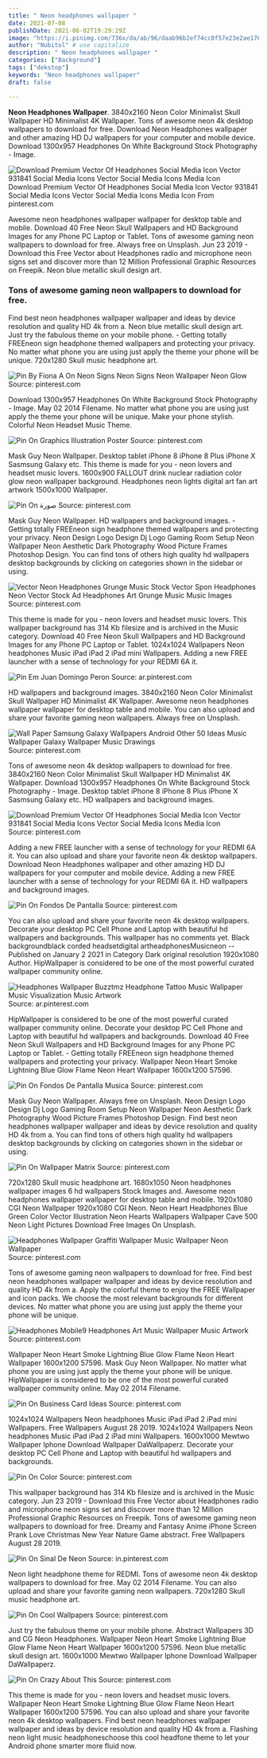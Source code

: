 ```yaml
---
title: " Neon headphones wallpaper "
date: 2021-07-08
publishDate: 2021-06-02T19:29:29Z
image: "https://i.pinimg.com/736x/da/ab/96/daab96b2ef74cc8f57e23e2ae176589d.jpg"
author: "Nubitol" # use capitalize
description: " Neon headphones wallpaper "
categories: ["Background"]
tags: ["dekstop"]
keywords: "Neon headphones wallpaper"
draft: false

---
```



**Neon Headphones Wallpaper**. 3840x2160 Neon Color Minimalist Skull Wallpaper HD Minimalist 4K Wallpaper. Tons of awesome neon 4k desktop wallpapers to download for free. Download Neon Headphones wallpaper and other amazing HD DJ wallpapers for your computer and mobile device. Download 1300x957 Headphones On White Background Stock Photography - Image.

![Download Premium Vector Of Headphones Social Media Icon Vector 931841 Social Media Icons Vector Social Media Icons Media Icon](https://i.pinimg.com/originals/b2/ad/a5/b2ada5f16dffd4b0e9bf9a32ca6ba001.jpg "Download Premium Vector Of Headphones Social Media Icon Vector 931841 Social Media Icons Vector Social Media Icons Media Icon")
Download Premium Vector Of Headphones Social Media Icon Vector 931841 Social Media Icons Vector Social Media Icons Media Icon From pinterest.com


Awesome neon headphones wallpaper wallpaper for desktop table and mobile. Download 40 Free Neon Skull Wallpapers and HD Background Images for any Phone PC Laptop or Tablet. Tons of awesome gaming neon wallpapers to download for free. Always free on Unsplash. Jun 23 2019 - Download this Free Vector about Headphones radio and microphone neon signs set and discover more than 12 Million Professional Graphic Resources on Freepik. Neon blue metallic skull design art.

### Tons of awesome gaming neon wallpapers to download for free.

Find best neon headphones wallpaper wallpaper and ideas by device resolution and quality HD 4k from a. Neon blue metallic skull design art. Just try the fabulous theme on your mobile phone. - Getting totally FREEneon sign headphone themed wallpapers and protecting your privacy. No matter what phone you are using just apply the theme your phone will be unique. 720x1280 Skull music headphone art.


![Pin By Fiona A On Neon Signs Neon Signs Neon Wallpaper Neon Glow](https://i.pinimg.com/originals/55/56/5b/55565b529dd71b197cb563c3cc5a34fe.jpg "Pin By Fiona A On Neon Signs Neon Signs Neon Wallpaper Neon Glow")
Source: pinterest.com

Download 1300x957 Headphones On White Background Stock Photography - Image. May 02 2014 Filename. No matter what phone you are using just apply the theme your phone will be unique. Make your phone stylish. Colorful Neon Headset Music Theme.

![Pin On Graphics Illustration Poster](https://i.pinimg.com/originals/a4/8f/a4/a48fa4d1b38773cf656ed9b5a1691763.jpg "Pin On Graphics Illustration Poster")
Source: pinterest.com

Mask Guy Neon Wallpaper. Desktop tablet iPhone 8 iPhone 8 Plus iPhone X Sasmsung Galaxy etc. This theme is made for you - neon lovers and headset music lovers. 1600x900 FALLOUT drink nuclear radiation color glow neon wallpaper background. Headphones neon lights digital art fan art artwork 1500x1000 Wallpaper.

![Pin On صورة](https://i.pinimg.com/564x/9f/92/f9/9f92f984ca86492b95c68a902d8d0f87.jpg "Pin On صورة")
Source: pinterest.com

Mask Guy Neon Wallpaper. HD wallpapers and background images. - Getting totally FREEneon sign headphone themed wallpapers and protecting your privacy. Neon Design Logo Design Dj Logo Gaming Room Setup Neon Wallpaper Neon Aesthetic Dark Photography Wood Picture Frames Photoshop Design. You can find tons of others high quality hd wallpapers desktop backgrounds by clicking on categories shown in the sidebar or using.

![Vector Neon Headphones Grunge Music Stock Vector Spon Headphones Neon Vector Stock Ad Headphones Art Grunge Music Music Images](https://i.pinimg.com/474x/9b/16/90/9b1690137730caeda2ae788ecb6b6c9a.jpg "Vector Neon Headphones Grunge Music Stock Vector Spon Headphones Neon Vector Stock Ad Headphones Art Grunge Music Music Images")
Source: pinterest.com

This theme is made for you - neon lovers and headset music lovers. This wallpaper background has 314 Kb filesize and is archived in the Music category. Download 40 Free Neon Skull Wallpapers and HD Background Images for any Phone PC Laptop or Tablet. 1024x1024 Wallpapers Neon headphones Music iPad iPad 2 iPad mini Wallpapers. Adding a new FREE launcher with a sense of technology for your REDMI 6A it.

![Pin Em Juan Domingo Peron](https://i.pinimg.com/originals/d1/94/d1/d194d1d0c348e017eccd25e0e1111dda.jpg "Pin Em Juan Domingo Peron")
Source: ar.pinterest.com

HD wallpapers and background images. 3840x2160 Neon Color Minimalist Skull Wallpaper HD Minimalist 4K Wallpaper. Awesome neon headphones wallpaper wallpaper for desktop table and mobile. You can also upload and share your favorite gaming neon wallpapers. Always free on Unsplash.

![Wall Paper Samsung Galaxy Wallpapers Android Other 50 Ideas Music Wallpaper Galaxy Wallpaper Music Drawings](https://i.pinimg.com/474x/98/7d/75/987d75ced2409f840133d6005248da2c.jpg "Wall Paper Samsung Galaxy Wallpapers Android Other 50 Ideas Music Wallpaper Galaxy Wallpaper Music Drawings")
Source: pinterest.com

Tons of awesome neon 4k desktop wallpapers to download for free. 3840x2160 Neon Color Minimalist Skull Wallpaper HD Minimalist 4K Wallpaper. Download 1300x957 Headphones On White Background Stock Photography - Image. Desktop tablet iPhone 8 iPhone 8 Plus iPhone X Sasmsung Galaxy etc. HD wallpapers and background images.

![Download Premium Vector Of Headphones Social Media Icon Vector 931841 Social Media Icons Vector Social Media Icons Media Icon](https://i.pinimg.com/originals/b2/ad/a5/b2ada5f16dffd4b0e9bf9a32ca6ba001.jpg "Download Premium Vector Of Headphones Social Media Icon Vector 931841 Social Media Icons Vector Social Media Icons Media Icon")
Source: pinterest.com

Adding a new FREE launcher with a sense of technology for your REDMI 6A it. You can also upload and share your favorite neon 4k desktop wallpapers. Download Neon Headphones wallpaper and other amazing HD DJ wallpapers for your computer and mobile device. Adding a new FREE launcher with a sense of technology for your REDMI 6A it. HD wallpapers and background images.

![Pin On Fondos De Pantalla](https://i.pinimg.com/originals/84/a5/3a/84a53ab8f53500c31ed073273c169fd0.png "Pin On Fondos De Pantalla")
Source: pinterest.com

You can also upload and share your favorite neon 4k desktop wallpapers. Decorate your desktop PC Cell Phone and Laptop with beautiful hd wallpapers and backgrounds. This wallpaper has no comments yet. Black backgroundblack corded headsetdigital artheadphonesMusicneon --Published on January 2 2021 in Category Dark original resolution 1920x1080 Author. HipWallpaper is considered to be one of the most powerful curated wallpaper community online.

![Headphones Wallpaper Buzztmz Headphone Tattoo Music Wallpaper Music Visualization Music Artwork](https://i.pinimg.com/474x/69/93/b6/6993b6b13023f3fca63c94f954eceb96.jpg "Headphones Wallpaper Buzztmz Headphone Tattoo Music Wallpaper Music Visualization Music Artwork")
Source: ar.pinterest.com

HipWallpaper is considered to be one of the most powerful curated wallpaper community online. Decorate your desktop PC Cell Phone and Laptop with beautiful hd wallpapers and backgrounds. Download 40 Free Neon Skull Wallpapers and HD Background Images for any Phone PC Laptop or Tablet. - Getting totally FREEneon sign headphone themed wallpapers and protecting your privacy. Wallpaper Neon Heart Smoke Lightning Blue Glow Flame Neon Heart Wallpaper 1600x1200 57596.

![Pin On Fondos De Pantalla Musica](https://i.pinimg.com/originals/7f/72/86/7f7286045c51b15c4c1f8c30556b08c8.jpg "Pin On Fondos De Pantalla Musica")
Source: pinterest.com

Mask Guy Neon Wallpaper. Always free on Unsplash. Neon Design Logo Design Dj Logo Gaming Room Setup Neon Wallpaper Neon Aesthetic Dark Photography Wood Picture Frames Photoshop Design. Find best neon headphones wallpaper wallpaper and ideas by device resolution and quality HD 4k from a. You can find tons of others high quality hd wallpapers desktop backgrounds by clicking on categories shown in the sidebar or using.

![Pin On Wallpaper Matrix](https://i.pinimg.com/originals/1e/f6/4e/1ef64eeb6364694ecf67a40ba069fa04.jpg "Pin On Wallpaper Matrix")
Source: pinterest.com

720x1280 Skull music headphone art. 1680x1050 Neon headphones wallpaper images 6 hd wallpapers Stock Images and. Awesome neon headphones wallpaper wallpaper for desktop table and mobile. 1920x1080 CGI Neon Wallpaper 1920x1080 CGI Neon. Neon Heart Headphones Blue Green Color Vector Illustration Neon Hearts Wallpapers Wallpaper Cave 500 Neon Light Pictures Download Free Images On Unsplash.

![Headphones Wallpaper Graffiti Wallpaper Music Wallpaper Neon Wallpaper](https://i.pinimg.com/originals/6f/c2/67/6fc267358a97bcd39ba62e1e0d2b1c45.jpg "Headphones Wallpaper Graffiti Wallpaper Music Wallpaper Neon Wallpaper")
Source: pinterest.com

Tons of awesome gaming neon wallpapers to download for free. Find best neon headphones wallpaper wallpaper and ideas by device resolution and quality HD 4k from a. Apply the colorful theme to enjoy the FREE Wallpaper and icon packs. We choose the most relevant backgrounds for different devices. No matter what phone you are using just apply the theme your phone will be unique.

![Headphones Mobile9 Headphones Art Music Wallpaper Music Artwork](https://i.pinimg.com/originals/9d/a4/a7/9da4a7d89342fb81618ea9bba7c16ea6.jpg "Headphones Mobile9 Headphones Art Music Wallpaper Music Artwork")
Source: pinterest.com

Wallpaper Neon Heart Smoke Lightning Blue Glow Flame Neon Heart Wallpaper 1600x1200 57596. Mask Guy Neon Wallpaper. No matter what phone you are using just apply the theme your phone will be unique. HipWallpaper is considered to be one of the most powerful curated wallpaper community online. May 02 2014 Filename.

![Pin On Business Card Ideas](https://i.pinimg.com/originals/5c/f0/cc/5cf0cc30e60aacfe72253759da72b23e.jpg "Pin On Business Card Ideas")
Source: pinterest.com

1024x1024 Wallpapers Neon headphones Music iPad iPad 2 iPad mini Wallpapers. Free Wallpapers August 28 2019. 1024x1024 Wallpapers Neon headphones Music iPad iPad 2 iPad mini Wallpapers. 1600x1000 Mewtwo Wallpaper Iphone Download Wallpaper DaWallpaperz. Decorate your desktop PC Cell Phone and Laptop with beautiful hd wallpapers and backgrounds.

![Pin On Color](https://i.pinimg.com/originals/b5/8d/9c/b58d9ca036465a80be923f2c4f55f07f.jpg "Pin On Color")
Source: pinterest.com

This wallpaper background has 314 Kb filesize and is archived in the Music category. Jun 23 2019 - Download this Free Vector about Headphones radio and microphone neon signs set and discover more than 12 Million Professional Graphic Resources on Freepik. Tons of awesome gaming neon wallpapers to download for free. Dreamy and Fantasy Anime iPhone Screen Prank Love Christmas New Year Nature Game abstract. Free Wallpapers August 28 2019.

![Pin On Sinal De Neon](https://i.pinimg.com/originals/9e/52/ab/9e52abc8e2f24ba46b138a66dc3525e1.jpg "Pin On Sinal De Neon")
Source: in.pinterest.com

Neon light headphone theme for REDMI. Tons of awesome neon 4k desktop wallpapers to download for free. May 02 2014 Filename. You can also upload and share your favorite gaming neon wallpapers. 720x1280 Skull music headphone art.

![Pin On Cool Wallpapers](https://i.pinimg.com/originals/48/d6/60/48d660180ecf2fb925a0925ac725f669.jpg "Pin On Cool Wallpapers")
Source: pinterest.com

Just try the fabulous theme on your mobile phone. Abstract Wallpapers 3D and CG Neon Headphones. Wallpaper Neon Heart Smoke Lightning Blue Glow Flame Neon Heart Wallpaper 1600x1200 57596. Neon blue metallic skull design art. 1600x1000 Mewtwo Wallpaper Iphone Download Wallpaper DaWallpaperz.

![Pin On Crazy About This](https://i.pinimg.com/736x/da/ab/96/daab96b2ef74cc8f57e23e2ae176589d.jpg "Pin On Crazy About This")
Source: pinterest.com

This theme is made for you - neon lovers and headset music lovers. Wallpaper Neon Heart Smoke Lightning Blue Glow Flame Neon Heart Wallpaper 1600x1200 57596. You can also upload and share your favorite neon 4k desktop wallpapers. Find best neon headphones wallpaper wallpaper and ideas by device resolution and quality HD 4k from a. Flashing neon light music headphoneschoose this cool headfone theme to let your Android phone smarter more fluid now.

